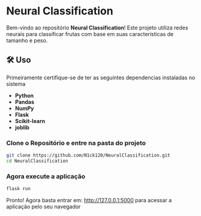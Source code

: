 # Neural Classification

Bem-vindo ao repositório **Neural Classification**! Este projeto utiliza redes neurais para classificar frutas com base em suas características de tamanho e peso. 

## 🛠️ Uso

Primeiramente certifique-se de ter as seguintes dependencias instaladas no sistema

- **Python**
- **Pandas**
- **NumPy**
- **Flask**
- **Scikit-learn**
- **joblib**

### Clone o Repositório e entre na pasta do projeto

```bash
git clone https://github.com/N1ck120/NeuralClassification.git
cd NeuralClassification
```

### Agora execute a aplicação

```bash
flask run                                      
```
Pronto! Agora basta entrar em: http://127.0.0.1:5000 para acessar a aplicação pelo seu navegador
